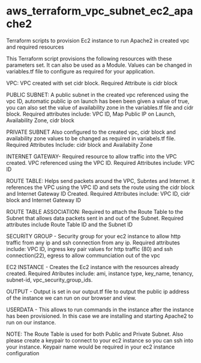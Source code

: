 # aws_terraform_vpc_subnet_ec2_apache2
Terraform scripts to provision Ec2 instance to run Apache2 in created vpc and required resources


This Terraform script provisions the following resources with these parameters set. It can also be used as a Module. Values can be changed in variables.tf file to configure as required for your application.

VPC: VPC created with set cidr block. Required Attribute is cidr block

PUBLIC SUBNET: A public subnet in the created vpc  referenced using the vpc ID, automatic public ip on launch has been been given a value of true, you can also set the value of availability zone in the variables.tf file and cidr block. Required attributes include: VPC ID, Map Public IP on Launch, Availability Zone, cidr block

PRIVATE SUBNET Also configured to the created vpc, cidr block and availability zone values to be changed as required in variabels.tf file. Required Attributes Include: cidr block and Availabiity Zone

INTERNET GATEWAY- Required resource to allow traffic into the VPC created. VPC referenced using the VPC ID. Required Attributes include: VPC ID

ROUTE TABLE: Helps send packets around the VPC, Subntes and Internet. it references the VPC using the VPC ID and sets the route using the cidr block and Internet Gateway ID Created. Required Attributes include: VPC ID, cidr block and Internet Gateway ID

ROUTE TABLE ASSOCIATION: Required to attach the Route Table to the Subnet that allows data packets sent in and out of the Subnet. Required attributes include Route Table ID and the Subnet ID

SECURITY GROUP - Security group for your ec2 instance to allow http traffic from any ip and ssh connection from any ip. Required attributes include: VPC ID, ingress key pair values for http traffic (80) and ssh connection(22), egress to allow communciation out of the vpc

EC2 INSTANCE - Creates the Ec2 instance with the resources already created. Required Atributes include: ami, instance type, key_name, tenancy, subnet-id, vpc_security_group_ids.

OUTPUT - Output is set in our output.tf file to output the public ip address of the instance we can run on our browser and view.

USERDATA - This allows to run commands in the instance after the instance has been provisioned. In this case we are installing and starting Apache2 to run on our instance.


NOTE: The Route Table is used for both Public and Private Subnet. Also please create a keypair to connect to your ec2 instance so you can ssh into your instance. Keypair name would be required in your ec2 instance configuration
